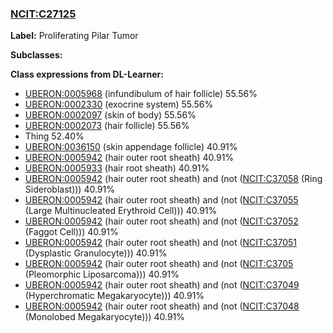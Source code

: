 
### [NCIT:C27125](http://purl.obolibrary.org/obo/NCIT_C27125)
**Label:** Proliferating Pilar Tumor

**Subclasses:** 

**Class expressions from DL-Learner:**

- [UBERON:0005968](http://purl.obolibrary.org/obo/UBERON_0005968) (infundibulum of hair follicle) 55.56%
- [UBERON:0002330](http://purl.obolibrary.org/obo/UBERON_0002330) (exocrine system) 55.56%
- [UBERON:0002097](http://purl.obolibrary.org/obo/UBERON_0002097) (skin of body) 55.56%
- [UBERON:0002073](http://purl.obolibrary.org/obo/UBERON_0002073) (hair follicle) 55.56%
- Thing 52.40%
- [UBERON:0036150](http://purl.obolibrary.org/obo/UBERON_0036150) (skin appendage follicle) 40.91%
- [UBERON:0005942](http://purl.obolibrary.org/obo/UBERON_0005942) (hair outer root sheath) 40.91%
- [UBERON:0005933](http://purl.obolibrary.org/obo/UBERON_0005933) (hair root sheath) 40.91%
- [UBERON:0005942](http://purl.obolibrary.org/obo/UBERON_0005942) (hair outer root sheath) and (not ([NCIT:C37058](http://purl.obolibrary.org/obo/NCIT_C37058) (Ring Sideroblast))) 40.91%
- [UBERON:0005942](http://purl.obolibrary.org/obo/UBERON_0005942) (hair outer root sheath) and (not ([NCIT:C37055](http://purl.obolibrary.org/obo/NCIT_C37055) (Large Multinucleated Erythroid Cell))) 40.91%
- [UBERON:0005942](http://purl.obolibrary.org/obo/UBERON_0005942) (hair outer root sheath) and (not ([NCIT:C37052](http://purl.obolibrary.org/obo/NCIT_C37052) (Faggot Cell))) 40.91%
- [UBERON:0005942](http://purl.obolibrary.org/obo/UBERON_0005942) (hair outer root sheath) and (not ([NCIT:C37051](http://purl.obolibrary.org/obo/NCIT_C37051) (Dysplastic Granulocyte))) 40.91%
- [UBERON:0005942](http://purl.obolibrary.org/obo/UBERON_0005942) (hair outer root sheath) and (not ([NCIT:C3705](http://purl.obolibrary.org/obo/NCIT_C3705) (Pleomorphic Liposarcoma))) 40.91%
- [UBERON:0005942](http://purl.obolibrary.org/obo/UBERON_0005942) (hair outer root sheath) and (not ([NCIT:C37049](http://purl.obolibrary.org/obo/NCIT_C37049) (Hyperchromatic Megakaryocyte))) 40.91%
- [UBERON:0005942](http://purl.obolibrary.org/obo/UBERON_0005942) (hair outer root sheath) and (not ([NCIT:C37048](http://purl.obolibrary.org/obo/NCIT_C37048) (Monolobed Megakaryocyte))) 40.91%


